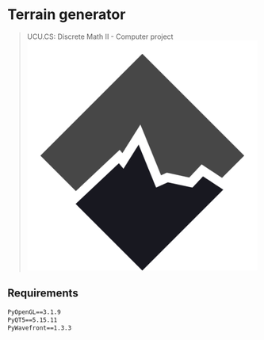 # Terrain generator
> UCU.CS: Discrete Math II - Computer project
![Project logo](static/assets/logo_main.png)
## Requirements
```
PyOpenGL==3.1.9
PyQT5==5.15.11
PyWavefront==1.3.3
```
